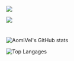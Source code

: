![](https://github-profile-summary-cards.vercel.app/api/cards/profile-details?username=AomiVel)

![](https://github-profile-summary-cards.vercel.app/api/cards/stats?username=AomiVel)
#

![AomiVel's GitHub stats](https://github-readme-stats.vercel.app/api?username=AomiVel&show_icons=true&bg_color=000c1a&title_color=61dafb&text_color=cdd7ff)


![Top Langages](https://github-readme-stats.vercel.app/api/top-langs/?username=AomiVel&layout=compact&bg_color=000c1a&title_color=61dafb&text_color=cdd7ff)


<!--
**AomiVel/AomiVel** is a ✨ _special_ ✨ repository because its `README.md` (this file) appears on your GitHub profile.

Here are some ideas to get you started:

- 🔭 I’m currently working on ...
- 🌱 I’m currently learning ...
- 👯 I’m looking to collaborate on ...
- 🤔 I’m looking for help with ...
- 💬 Ask me about ...
- 📫 How to reach me: ...
- 😄 Pronouns: ...
- ⚡ Fun fact: ...
-->

